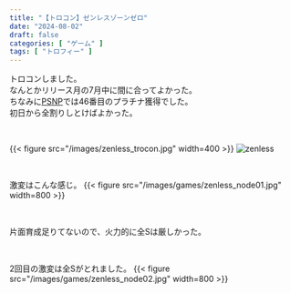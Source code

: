 ```yaml
---
title: "【トロコン】ゼンレスゾーンゼロ"
date: "2024-08-02"
draft: false
categories: [ "ゲーム" ]
tags: [ "トロフィー" ] 
---
```


トロコンしました。  
なんとかリリース月の7月中に間に合ってよかった。  
ちなみに[PSNP](https://psnprofiles.com/trophy/28084-zenless-zone-zero/1-welcome-to-new-eridu)では46番目のプラチナ獲得でした。  
初日から全割りしとけばよかった。

<br />

{{< figure src="/images/zenless_trocon.jpg" width=400 >}}
![zenless](/images/games/zenless_trocon.jpg)

<br />

激変はこんな感じ。
{{< figure src="/images/games/zenless_node01.jpg" width=800 >}}

<br />

片面育成足りてないので、火力的に全Sは厳しかった。

<br />

2回目の激変は全Sがとれました。
{{< figure src="/images/games/zenless_node02.jpg" width=800 >}}